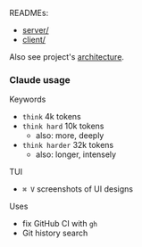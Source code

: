 READMEs:
- [server/](/server/README.md)
- [client/](/client/README.md)

Also see project's [architecture](/docs/architecture.md).

### Claude usage

Keywords
- `think` 4k tokens
- `think hard` 10k tokens
  - also: more, deeply
- `think harder` 32k tokens
  - also: longer, intensely

TUI
- `⌘ V` screenshots of UI designs

Uses
- fix GitHub CI with `gh`
- Git history search
